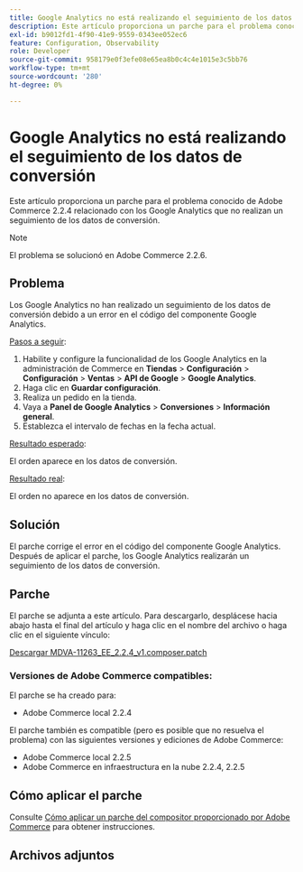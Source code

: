 ```yaml
---
title: Google Analytics no está realizando el seguimiento de los datos de conversión
description: Este artículo proporciona un parche para el problema conocido de Adobe Commerce 2.2.4 relacionado con los Google Analytics que no realizan un seguimiento de los datos de conversión.
exl-id: b9012fd1-4f90-41e9-9559-0343ee052ec6
feature: Configuration, Observability
role: Developer
source-git-commit: 958179e0f3efe08e65ea8b0c4c4e1015e3c5bb76
workflow-type: tm+mt
source-wordcount: '280'
ht-degree: 0%

---
```


# Google Analytics no está realizando el seguimiento de los datos de conversión

Este artículo proporciona un parche para el problema conocido de Adobe Commerce 2.2.4 relacionado con los Google Analytics que no realizan un seguimiento de los datos de conversión.

>[!NOTE]
>
>El problema se solucionó en Adobe Commerce 2.2.6.

## Problema

Los Google Analytics no han realizado un seguimiento de los datos de conversión debido a un error en el código del componente Google Analytics.

<u>Pasos a seguir</u>:

1. Habilite y configure la funcionalidad de los Google Analytics en la administración de Commerce en **Tiendas** > **Configuración** > **Configuración** > **Ventas** > **API de Google** > **Google Analytics**.
1. Haga clic en **Guardar configuración**.
1. Realiza un pedido en la tienda.
1. Vaya a **Panel de Google Analytics** > **Conversiones** > **Información general**.
1. Establezca el intervalo de fechas en la fecha actual.

<u>Resultado esperado</u>:

El orden aparece en los datos de conversión.

<u>Resultado real</u>:

El orden no aparece en los datos de conversión.

## Solución

El parche corrige el error en el código del componente Google Analytics. Después de aplicar el parche, los Google Analytics realizarán un seguimiento de los datos de conversión.

## Parche

El parche se adjunta a este artículo. Para descargarlo, desplácese hacia abajo hasta el final del artículo y haga clic en el nombre del archivo o haga clic en el siguiente vínculo:

[Descargar MDVA-11263\_EE\_2.2.4\_v1.composer.patch](assets/MDVA-11263_EE_2.2.4_v1.composer.patch.zip)

### Versiones de Adobe Commerce compatibles:

El parche se ha creado para:

* Adobe Commerce local 2.2.4

El parche también es compatible (pero es posible que no resuelva el problema) con las siguientes versiones y ediciones de Adobe Commerce:

* Adobe Commerce local 2.2.5
* Adobe Commerce en infraestructura en la nube 2.2.4, 2.2.5

## Cómo aplicar el parche

Consulte [Cómo aplicar un parche del compositor proporcionado por Adobe Commerce](/help/how-to/general/how-to-apply-a-composer-patch-provided-by-magento.md) para obtener instrucciones.

## Archivos adjuntos
